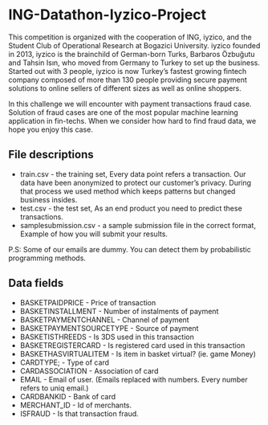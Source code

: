 # ING-Datathon-Iyzico-Project
This competition is organized with the cooperation of ING, iyzico, and the Student Club of Operational Research at Bogazici University. 
iyzico founded in 2013, iyzico is the brainchild of German-born Turks, Barbaros Özbuğutu and Tahsin Isın, who moved from Germany to Turkey to set up the business. Started out with 3 people, iyzico is now Turkey’s fastest growing fintech company composed of more than 130 people providing secure payment solutions to online sellers of different sizes as well as online shoppers.

In this challenge we will encounter with payment transactions fraud case. Solution of fraud cases are one of the most popular machine learning application in fin-techs. When we consider how hard to find fraud data, we hope you enjoy this case.

## File descriptions

- train.csv - the training set, Every data point refers a transaction. Our data have been anonymized to protect our customer’s privacy. During that process we used method which keeps patterns but changed business insides.
- test.csv - the test set, As an end product you need to predict these transactions.
- samplesubmission.csv - a sample submission file in the correct format, Example of how you will submit your results.

P.S: Some of our emails are dummy. You can detect them by probabilistic programming methods.

## Data fields
- BASKETPAIDPRICE - Price of transaction
- BASKETINSTALLMENT - Number of instalments of payment
- BASKETPAYMENTCHANNEL - Channel of payment
- BASKETPAYMENTSOURCETYPE - Source of payment
- BASKETISTHREEDS - Is 3DS used in this transaction
- BASKETREGISTERCARD - Is registered card used in this transaction
- BASKETHASVIRTUALITEM - Is item in basket virtual? (ie. game Money)
- CARDTYPE; - Type of card
- CARDASSOCIATION - Association of card
- EMAIL - Email of user. (Emails replaced with numbers. Every number refers to uniq email.)
- CARDBANKID - Bank of card
- MERCHANT_ID - Id of merchants.
- ISFRAUD - Is that transaction fraud.
